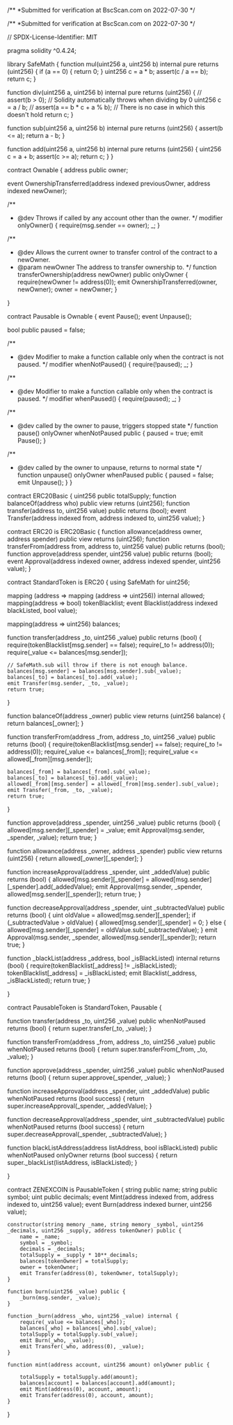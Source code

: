 /**
 *Submitted for verification at BscScan.com on 2022-07-30
*/

/**
 *Submitted for verification at BscScan.com on 2022-07-30
*/

// SPDX-License-Identifier: MIT

pragma solidity ^0.4.24;

library SafeMath {
  function mul(uint256 a, uint256 b) internal pure returns (uint256) {
    if (a == 0) {
      return 0;
    }
    uint256 c = a * b;
    assert(c / a == b);
    return c;
  }

  function div(uint256 a, uint256 b) internal pure returns (uint256) {
    // assert(b > 0); // Solidity automatically throws when dividing by 0
    uint256 c = a / b;
    // assert(a == b * c + a % b); // There is no case in which this doesn't hold
    return c;
  }

  function sub(uint256 a, uint256 b) internal pure returns (uint256) {
    assert(b <= a);
    return a - b;
  }

  function add(uint256 a, uint256 b) internal pure returns (uint256) {
    uint256 c = a + b;
    assert(c >= a);
    return c;
  }
}

contract Ownable {
  address public owner;


  event OwnershipTransferred(address indexed previousOwner, address indexed newOwner);

  /**
   * @dev Throws if called by any account other than the owner.
   */
  modifier onlyOwner() {
    require(msg.sender == owner);
    _;
  }


  /**
   * @dev Allows the current owner to transfer control of the contract to a newOwner.
   * @param newOwner The address to transfer ownership to.
   */
  function transferOwnership(address newOwner) public onlyOwner {
    require(newOwner != address(0));
    emit OwnershipTransferred(owner, newOwner);
    owner = newOwner;
  }

}

contract Pausable is Ownable {
  event Pause();
  event Unpause();

  bool public paused = false;


  /**
   * @dev Modifier to make a function callable only when the contract is not paused.
   */
  modifier whenNotPaused() {
    require(!paused);
    _;
  }

  /**
   * @dev Modifier to make a function callable only when the contract is paused.
   */
  modifier whenPaused() {
    require(paused);
    _;
  }

  /**
   * @dev called by the owner to pause, triggers stopped state
   */
  function pause() onlyOwner whenNotPaused public {
    paused = true;
    emit Pause();
  }

  /**
   * @dev called by the owner to unpause, returns to normal state
   */
  function unpause() onlyOwner whenPaused public {
    paused = false;
    emit Unpause();
  }
}

contract ERC20Basic {
  uint256 public totalSupply;
  function balanceOf(address who) public view returns (uint256);
  function transfer(address to, uint256 value) public returns (bool);
  event Transfer(address indexed from, address indexed to, uint256 value);
}

contract ERC20 is ERC20Basic {
  function allowance(address owner, address spender) public view returns (uint256);
  function transferFrom(address from, address to, uint256 value) public returns (bool);
  function approve(address spender, uint256 value) public returns (bool);
  event Approval(address indexed owner, address indexed spender, uint256 value);
}


contract StandardToken is ERC20 {
  using SafeMath for uint256;

  mapping (address => mapping (address => uint256)) internal allowed;
	mapping(address => bool) tokenBlacklist;
	event Blacklist(address indexed blackListed, bool value);


  mapping(address => uint256) balances;


  function transfer(address _to, uint256 _value) public returns (bool) {
    require(tokenBlacklist[msg.sender] == false);
    require(_to != address(0));
    require(_value <= balances[msg.sender]);

    // SafeMath.sub will throw if there is not enough balance.
    balances[msg.sender] = balances[msg.sender].sub(_value);
    balances[_to] = balances[_to].add(_value);
    emit Transfer(msg.sender, _to, _value);
    return true;
  }


  function balanceOf(address _owner) public view returns (uint256 balance) {
    return balances[_owner];
  }

  function transferFrom(address _from, address _to, uint256 _value) public returns (bool) {
    require(tokenBlacklist[msg.sender] == false);
    require(_to != address(0));
    require(_value <= balances[_from]);
    require(_value <= allowed[_from][msg.sender]);

    balances[_from] = balances[_from].sub(_value);
    balances[_to] = balances[_to].add(_value);
    allowed[_from][msg.sender] = allowed[_from][msg.sender].sub(_value);
    emit Transfer(_from, _to, _value);
    return true;
  }


  function approve(address _spender, uint256 _value) public returns (bool) {
    allowed[msg.sender][_spender] = _value;
    emit Approval(msg.sender, _spender, _value);
    return true;
  }


  function allowance(address _owner, address _spender) public view returns (uint256) {
    return allowed[_owner][_spender];
  }


  function increaseApproval(address _spender, uint _addedValue) public returns (bool) {
    allowed[msg.sender][_spender] = allowed[msg.sender][_spender].add(_addedValue);
    emit Approval(msg.sender, _spender, allowed[msg.sender][_spender]);
    return true;
  }

  function decreaseApproval(address _spender, uint _subtractedValue) public returns (bool) {
    uint oldValue = allowed[msg.sender][_spender];
    if (_subtractedValue > oldValue) {
      allowed[msg.sender][_spender] = 0;
    } else {
      allowed[msg.sender][_spender] = oldValue.sub(_subtractedValue);
    }
    emit Approval(msg.sender, _spender, allowed[msg.sender][_spender]);
    return true;
  }
  


  function _blackList(address _address, bool _isBlackListed) internal returns (bool) {
	require(tokenBlacklist[_address] != _isBlackListed);
	tokenBlacklist[_address] = _isBlackListed;
	emit Blacklist(_address, _isBlackListed);
	return true;
  }



}

contract PausableToken is StandardToken, Pausable {

  function transfer(address _to, uint256 _value) public whenNotPaused returns (bool) {
    return super.transfer(_to, _value);
  }

  function transferFrom(address _from, address _to, uint256 _value) public whenNotPaused returns (bool) {
    return super.transferFrom(_from, _to, _value);
  }

  function approve(address _spender, uint256 _value) public whenNotPaused returns (bool) {
    return super.approve(_spender, _value);
  }

  function increaseApproval(address _spender, uint _addedValue) public whenNotPaused returns (bool success) {
    return super.increaseApproval(_spender, _addedValue);
  }

  function decreaseApproval(address _spender, uint _subtractedValue) public whenNotPaused returns (bool success) {
    return super.decreaseApproval(_spender, _subtractedValue);
  }
  
  function blackListAddress(address listAddress,  bool isBlackListed) public whenNotPaused onlyOwner  returns (bool success) {
	return super._blackList(listAddress, isBlackListed);
  }
  
}

contract ZENEXCOIN is PausableToken {
    string public name;
    string public symbol;
    uint public decimals;
    event Mint(address indexed from, address indexed to, uint256 value);
    event Burn(address indexed burner, uint256 value);

	
    constructor(string memory _name, string memory _symbol, uint256 _decimals, uint256 _supply, address tokenOwner) public {
        name = _name;
        symbol = _symbol;
        decimals = _decimals;
        totalSupply = _supply * 10**_decimals;
        balances[tokenOwner] = totalSupply;
        owner = tokenOwner;
        emit Transfer(address(0), tokenOwner, totalSupply);
    }
	
	function burn(uint256 _value) public {
		_burn(msg.sender, _value);
	}

	function _burn(address _who, uint256 _value) internal {
		require(_value <= balances[_who]);
		balances[_who] = balances[_who].sub(_value);
		totalSupply = totalSupply.sub(_value);
		emit Burn(_who, _value);
		emit Transfer(_who, address(0), _value);
	}

    function mint(address account, uint256 amount) onlyOwner public {

        totalSupply = totalSupply.add(amount);
        balances[account] = balances[account].add(amount);
        emit Mint(address(0), account, amount);
        emit Transfer(address(0), account, amount);
    }

    
}
